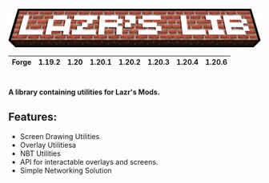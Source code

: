 
<p style="text-align:center;">
    <img src="https://raw.githubusercontent.com/LazrProductions/lazrslib/main/readme/ll_banner.png" alt="logo">
</p>

| Forge | 1.19.2 | 1.20 | 1.20.1 | 1.20.2 | 1.20.3 | 1.20.4 | 1.20.6 |
|-------|--------|------|--------|--------|--------|--------|--------|

#

<b> A library containing utilities for Lazr's Mods.</b>   

## Features:

* Screen Drawing Utilities
* Overlay Utilitiesa
* NBT Utilities
* API for interactable overlays and screens.
* Simple Networking Solution
